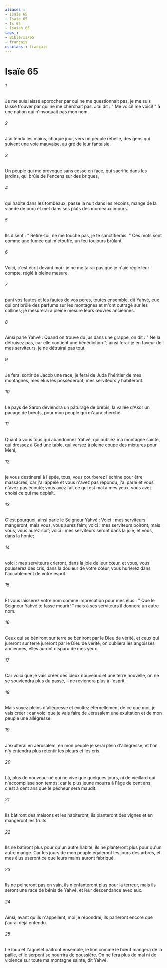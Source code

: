 ```yaml
---
aliases : 
- Isaïe 65
- Isaïe 65
- Is 65
- Isaiah 65
tags : 
- Bible/Is/65
- français
cssclass : français
---
```


# Isaïe 65

###### 1
Je me suis laissé approcher par qui ne me questionnait pas, je me suis laissé trouver par qui ne me cherchait pas. J'ai dit : " Me voici! me voici! " à une nation qui n'invoquait pas mon nom. 
###### 2
J'ai tendu les mains, chaque jour, vers un peuple rebelle, des gens qui suivent une voie mauvaise, au gré de leur fantaisie. 
###### 3
Un peuple qui me provoque sans cesse en face, qui sacrifie dans les jardins, qui brûle de l'encens sur des briques, 
###### 4
qui habite dans les tombeaux, passe la nuit dans les recoins, mange de la viande de porc et met dans ses plats des morceaux impurs. 
###### 5
Ils disent : " Retire-toi, ne me touche pas, je te sanctifierais. " Ces mots sont comme une fumée qui m'étouffe, un feu toujours brûlant. 
###### 6
Voici, c'est écrit devant moi : je ne me tairai pas que je n'aie réglé leur compte, réglé à pleine mesure, 
###### 7
puni vos fautes et les fautes de vos pères, toutes ensemble, dit Yahvé, eux qui ont brûlé des parfums sur les montagnes et m'ont outragé sur les collines; je mesurerai à pleine mesure leurs œuvres anciennes. 
###### 8
Ainsi parle Yahvé : Quand on trouve du jus dans une grappe, on dit : " Ne la détruisez pas, car elle contient une bénédiction "; ainsi ferai-je en faveur de mes serviteurs, je ne détruirai pas tout. 
###### 9
Je ferai sortir de Jacob une race, je ferai de Juda l'héritier de mes montagnes, mes élus les posséderont, mes serviteurs y habiteront. 
###### 10
Le pays de Saron deviendra un pâturage de brebis, la vallée d'Akor un pacage de bœufs, pour mon peuple qui m'aura cherché. 
###### 11
Quant à vous tous qui abandonnez Yahvé, qui oubliez ma montagne sainte, qui dressez à Gad une table, qui versez à pleine coupe des mixtures pour Meni, 
###### 12
je vous destinerai à l'épée, tous, vous courberez l'échine pour être massacrés, car j'ai appelé et vous n'avez pas répondu, j'ai parlé et vous n'avez pas écouté; vous avez fait ce qui est mal à mes yeux, vous avez choisi ce qui me déplaît. 
###### 13
C'est pourquoi, ainsi parle le Seigneur Yahvé : Voici : mes serviteurs mangeront, mais vous, vous aurez faim; voici : mes serviteurs boiront, mais vous, vous aurez soif; voici : mes serviteurs seront dans la joie, et vous, dans la honte; 
###### 14
voici : mes serviteurs crieront, dans la joie de leur cœur, et vous, vous pousserez des cris, dans la douleur de votre cœur, vous hurlerez dans l'accablement de votre esprit. 
###### 15
Et vous laisserez votre nom comme imprécation pour mes élus : " Que le Seigneur Yahvé te fasse mourir! " mais à ses serviteurs il donnera un autre nom. 
###### 16
Ceux qui se béniront sur terre se béniront par le Dieu de vérité, et ceux qui jureront sur terre jureront par le Dieu de vérité; on oubliera les angoisses anciennes, elles auront disparu de mes yeux. 
###### 17
Car voici que je vais créer des cieux nouveaux et une terre nouvelle, on ne se souviendra plus du passé, il ne reviendra plus à l'esprit. 
###### 18
Mais soyez pleins d'allégresse et exultez éternellement de ce que moi, je vais créer : car voici que je vais faire de Jérusalem une exultation et de mon peuple une allégresse. 
###### 19
J'exulterai en Jérusalem, en mon peuple je serai plein d'allégresse, et l'on n'y entendra plus retentir les pleurs et les cris. 
###### 20
Là, plus de nouveau-né qui ne vive que quelques jours, ni de vieillard qui n'accomplisse son temps; car le plus jeune mourra à l'âge de cent ans, c'est à cent ans que le pécheur sera maudit. 
###### 21
Ils bâtiront des maisons et les habiteront, ils planteront des vignes et en mangeront les fruits. 
###### 22
Ils ne bâtiront plus pour qu'un autre habite, ils ne planteront plus pour qu'un autre mange. Car les jours de mon peuple égaleront les jours des arbres, et mes élus useront ce que leurs mains auront fabriqué. 
###### 23
Ils ne peineront pas en vain, ils n'enfanteront plus pour la terreur, mais ils seront une race de bénis de Yahvé, et leur descendance avec eux. 
###### 24
Ainsi, avant qu'ils n'appellent, moi je répondrai, ils parleront encore que j'aurai déjà entendu. 
###### 25
Le loup et l'agnelet paîtront ensemble, le lion comme le bœuf mangera de la paille, et le serpent se nourrira de poussière. On ne fera plus de mal ni de violence sur toute ma montagne sainte, dit Yahvé. 

